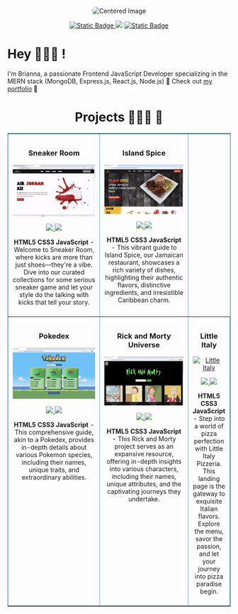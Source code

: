 <p style="text-align: center;">
  <img src="https://i.postimg.cc/mrJq8Lm7/Briannad-Header.png" alt="Centered Image" style="border-radius: 8px;">
</p>

<section style="text-align: center;">
  <a href="https://www.linkedin.com/in/briannaduncan/">
    <img alt="Static Badge" src="https://img.shields.io/badge/%7C_LinkedIn-blue?logo=LinkedIn&link=https%3A%2F%2Fwww.linkedin.com%2Fin%2Fbriannaduncan%2F">
  </a>
  <img src="https://img.shields.io/badge/Resume-lightblue?logo=DocuSign&logoColor=white&labelColor=grey">
  <a href="https://briannaduncandevportfolio.netlify.app/">
    <img alt="Static Badge" src="https://img.shields.io/badge/Portfolio-green?logo=React&logoColor=white&labelColor=grey">
  </a>
</section>

<h1 style="text-align: left;">Hey 🙂👋🏾 !</h1>

<p style="text-align: left;">
  I'm Brianna, a passionate Frontend JavaScript Developer specializing in the MERN stack (MongoDB, Express.js, React.js, Node.js) 🚀
  Check out <a href="https://briannaduncandevportfolio.netlify.app/">my portfolio</a> 🙂 
</p>

<h1 style="text-align: center;">Projects 👷🏾‍♀️ 🔨</h1>

<table border="1" style="border-color: #66b2b2; width: 100%; border-collapse: collapse;">
  <tr>
    <td style="width: 50%; padding: 10px; text-align: center; vertical-align: top;">
      <h3>Sneaker Room</h3>
      <a target="_blank" href="https://sneaker-room.netlify.app/">
        <img src="/images/sneakers.gif" style="width: 100%;" alt="Sneaker Room"/>
      </a>
      <p>
        <a href="https://github.com/BriannaD23/sneaker-website" target="_blank">
          <img src="https://img.shields.io/static/v1?label=|&message=REPO&color=lightblue&style=plastic&logo=github&logo-color=white"/>
        </a>
        <a href="https://sneaker-room.netlify.app/" target="_blank">
          <img src="https://img.shields.io/static/v1?label=|&message=WEBSITE&color=green&style=plastic&logo=wordpress&logo-color=white"/>
        </a>
      </p>
      <p><strong>HTML5 CSS3 JavaScript</strong> - Welcome to Sneaker Room, where kicks are more than just shoes—they're a vibe. Dive into our curated collections for some serious sneaker game and let your style do the talking with kicks that tell your story.</p>
    </td>
    <td style="width: 50%; padding: 10px; text-align: center; vertical-align: top;">
      <h3>Island Spice</h3>
      <a target="_blank" href="https://islandspice.netlify.app/">
        <img src="/images/IslandSpice.gif" style="width: 100%;" alt="Island Spice"/>
      </a>
      <p>
        <a href="https://github.com/BriannaD23/Island-Spice" target="_blank">
          <img src="https://img.shields.io/static/v1?label=|&message=REPO&color=lightblue&style=plastic&logo=github&logo-color=white"/>
        </a>
        <a href="https://islandspice.netlify.app/" target="_blank">
          <img src="https://img.shields.io/static/v1?label=|&message=WEBSITE&color=green&style=plastic&logo=wordpress&logo-color=white"/>
        </a>
      </p>
      <p><strong>HTML5 CSS3 JavaScript</strong> - This vibrant guide to Island Spice, our Jamaican restaurant, showcases a rich variety of dishes, highlighting their authentic flavors, distinctive ingredients, and irresistible Caribbean charm.</p>
    </td>
  </tr>
  <tr>
    <td style="width: 50%; padding: 10px; text-align: center; vertical-align: top;">
      <h3>Pokedex</h3>
      <a target="_blank" href="https://pokedexuniverse.netlify.app/">
        <img src="/images/Pokedex.gif" style="width: 100%;" alt="Pokedex"/>
      </a>
      <p>
        <a href="https://github.com/BriannaD23/Pokemon" target="_blank">
          <img src="https://img.shields.io/static/v1?label=|&message=REPO&color=lightblue&style=plastic&logo=github&logo-color=white"/>
        </a>
        <a href="https://pokedexuniverse.netlify.app/" target="_blank">
          <img src="https://img.shields.io/static/v1?label=|&message=WEBSITE&color=green&style=plastic&logo=wordpress&logo-color=white"/>
        </a>
      </p>
      <p><strong>HTML5 CSS3 JavaScript</strong> - This comprehensive guide, akin to a Pokedex, provides in-depth details about various Pokemon species, including their names, unique traits, and extraordinary abilities.</p>
    </td>
    <td style="width: 50%; padding: 10px; text-align: center; vertical-align: top;">
      <h3>Rick and Morty Universe</h3>
      <a target="_blank" href="https://rickmortyuniverseapi.netlify.app">
        <img src="/images/Rick&Morty.gif" style="width: 100%;" alt="Rick and Morty Universe"/>
      </a>
      <p>
        <a href="https://github.com/BriannaD23/Rick-Morty" target="_blank">
          <img src="https://img.shields.io/static/v1?label=|&message=REPO&color=lightblue&style=plastic&logo=github&logo-color=white"/>
        </a>
        <a href="https://rickmortyuniverseapi.netlify.app" target="_blank">
          <img src="https://img.shields.io/static/v1?label=|&message=WEBSITE&color=green&style=plastic&logo=wordpress&logo-color=white"/>
        </a>
      </p>
      <p><strong>HTML5 CSS3 JavaScript</strong> - This Rick and Morty project serves as an expansive resource, offering in-depth insights into various characters, including their names, unique attributes, and the captivating journeys they undertake.</p>
    </td>
    <td style="width: 50%; padding: 10px; text-align: center; vertical-align: top;">
      <h3>Little Italy</h3>
      <a target="_blank" href="https://littleitalypizza.netlify.app">
        <img src="/images/LittleItaly.gif" style="width: 100%;" alt="Little Italy"/>
      </a>
      <p>
        <a href="https://github.com/BriannaD23/Pizza" target="_blank">
          <img src="https://img.shields.io/static/v1?label=|&message=REPO&color=lightblue&style=plastic&logo=github&logo-color=white"/>
        </a>
        <a href="https://littleitalypizza.netlify.app" target="_blank">
          <img src="https://img.shields.io/static/v1?label=|&message=WEBSITE&color=green&style=plastic&logo=wordpress&logo-color=white"/>
        </a>
      </p>
      <p><strong>HTML5 CSS3 JavaScript</strong> - Step into a world of pizza perfection with Little Italy Pizzeria. This landing page is the gateway to exquisite Italian flavors. Explore the menu, savor the passion, and let your journey into pizza paradise begin.</p>
    </td>
  </tr>
</table>
